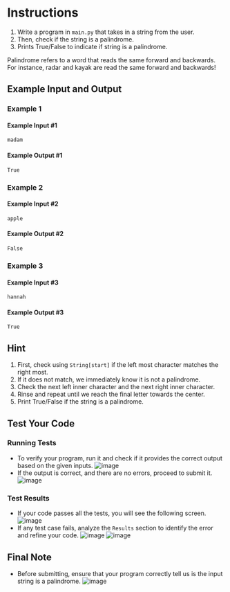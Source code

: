 # Instructions
1. Write a program in `main.py` that takes in a string from the user.
2. Then, check if the string is a palindrome.
3. Prints True/False to indicate if string is a palindrome.

Palindrome refers to a word that reads the same forward and backwards. For instance, radar and kayak are read the same forward and backwards!


## Example Input and Output

### Example 1
#### Example Input #1
```plaintext
madam
```
#### Example Output #1
```plaintext
True
```
### Example 2
#### Example Input #2
```plaintext
apple
```
#### Example Output #2
```plaintext
False
```
### Example 3
#### Example Input #3
```plaintext
hannah
```
#### Example Output #3
```plaintext
True
```

## Hint
1. First, check using `String[start]` if the left most character matches the right most.
2. If it does not match, we immediately know it is not a palindrome.
3. Check the next left inner character and the next right inner character.
4. Rinse and repeat until we reach the final letter towards the center.
5. Print True/False if the string is a palindrome.

## Test Your Code
### Running Tests
- To verify your program, run it and check if it provides the correct output based on the given inputs.
   ![image](tests_tools.png)
- If the output is correct, and there are no errors, proceed to submit it.
   ![image](submit.png)

### Test Results
- If your code passes all the tests, you will see the following screen.
   ![image](pass.png)
- If any test case fails, analyze the `Results` section to identify the error and refine your code.
   ![image](fail_tests.png)
   ![image](results.png)

## Final Note
- Before submitting, ensure that your program correctly tell us is the input string is a palindrome.
   ![image](submit.png)
